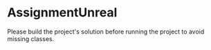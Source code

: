 # AssignmentUnreal
Please build the project's solution before running the project to avoid missing classes.
